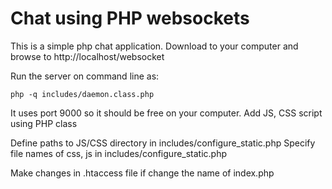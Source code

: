 # Chat using PHP websockets

This is a simple php chat application. Download to your computer and browse to http://localhost/websocket

Run the server on command line as:
```
php -q includes/daemon.class.php
```
It uses port 9000 so it should be free on your computer. 
Add JS, CSS script using PHP class

Define paths to JS/CSS directory in includes/configure_static.php
Specify file names of css, js in includes/configure_static.php

Make changes in .htaccess file if change the name of index.php


